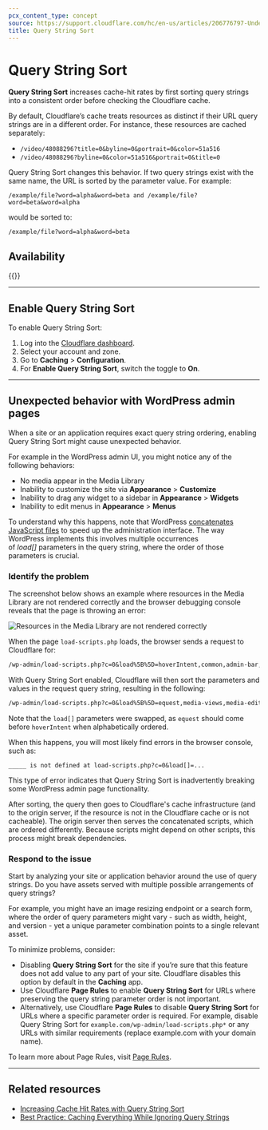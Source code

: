 ```yaml
---
pcx_content_type: concept
source: https://support.cloudflare.com/hc/en-us/articles/206776797-Understanding-Query-String-Sort
title: Query String Sort
---
```


# Query String Sort

**Query String Sort** increases cache-hit rates by first sorting query strings into a consistent order before checking the Cloudflare cache.

By default, Cloudflare’s cache treats resources as distinct if their URL query strings are in a different order. For instance, these resources are cached separately:

-   `/video/48088296?title=0&byline=0&portrait=0&color=51a516`
-   `/video/48088296?byline=0&color=51a516&portrait=0&title=0`

Query String Sort changes this behavior. If two query strings exist with the same name, the URL is sorted by the parameter value. For example:

`/example/file?word=alpha&word=beta and /example/file?word=beta&word=alpha`

would be sorted to:

`/example/file?word=alpha&word=beta`

## Availability

{{<feature-table id="cache.query_string_sort">}}

___

## Enable Query String Sort

To enable Query String Sort:

1. Log into the [Cloudflare dashboard](https://dash.cloudflare.com).
2. Select your account and zone.
3. Go to **Caching** > **Configuration**.
4. For **Enable Query String Sort**, switch the toggle to **On**.

___

## Unexpected behavior with WordPress admin pages

When a site or an application requires exact query string ordering, enabling Query String Sort might cause unexpected behavior.

For example in the WordPress admin UI, you might notice any of the following behaviors:

-   No media appear in the Media Library
-   Inability to customize the site via **Appearance** \> **Customize**
-   Inability to drag any widget to a sidebar in **Appearance** \> **Widgets**
-   Inability to edit menus in **Appearance** \> **Menus**

To understand why this happens, note that WordPress [concatenates JavaScript files](https://wordpress.org/support/article/editing-wp-config-php/#disable-javascript-concatenation) to speed up the administration interface. The way WordPress implements this involves multiple occurrences of _load\[\]_ parameters in the query string, where the order of those parameters is crucial.

### Identify the problem

The screenshot below shows an example where resources in the Media Library are not rendered correctly and the browser debugging console reveals that the page is throwing an error:

![Resources in the Media Library are not rendered correctly](/images/support/media_library_enabling_query.png)

When the page `load-scripts.php` loads, the browser sends a request to Cloudflare for:

```txt
/wp-admin/load-scripts.php?c=0&load%5B%5D=hoverIntent,common,admin-bar,underscore,shortcode,backbone,wp-util,wp-backbone,media-models,wp-plupload,wp-mediaelement,wp-api-r&load%5B%5D=equest,media-views,media-editor,media-audiovideo,mce-view,imgareaselect,image-edit,media-grid,media,svg-painter&ver=5.0.3
```

With Query String Sort enabled, Cloudflare will then sort the parameters and values in the request query string, resulting in the following:


```txt
/wp-admin/load-scripts.php?c=0&load%5B%5D=equest,media-views,media-editor,media-audiovideo,mce-view,imgareaselect,image-edit,media-grid,media,svg-painter&load%5B%5D=hoverIntent,common,admin-bar,underscore,shortcode,backbone,wp-util,wp-backbone,media-models,wp-plupload,wp-mediaelement,wp-api-r&ver=5.0.3
```

Note that the `load[]` parameters were swapped, as `equest` should come before `hoverIntent` when alphabetically ordered.

When this happens, you will most likely find errors in the browser console, such as:

`_____ is not defined at load-scripts.php?c=0&load[]=...`

This type of error indicates that Query String Sort is inadvertently breaking some WordPress admin page functionality.

After sorting, the query then goes to Cloudflare's cache infrastructure (and to the origin server, if the resource is not in the Cloudflare cache or is not cacheable). The origin server then serves the concatenated scripts, which are ordered differently. Because scripts might depend on other scripts, this process might break dependencies.

### Respond to the issue

Start by analyzing your site or application behavior around the use of query strings. Do you have assets served with multiple possible arrangements of query strings?

For example, you might have an image resizing endpoint or a search form, where the order of query parameters might vary - such as width, height, and version - yet a unique parameter combination points to a single relevant asset.

To minimize problems, consider:

-   Disabling **Query String Sort** for the site if you’re sure that this feature does not add value to any part of your site. Cloudflare disables this option by default in the **Caching** app.
-   Use Cloudflare **Page Rules** to enable **Query String Sort** for URLs where preserving the query string parameter order is not important.
-   Alternatively, use Cloudflare **Page Rules** to disable **Query String Sort** for URLs where a specific parameter order is required. For example, disable Query String Sort for `example.com/wp-admin/load-scripts.php*` or any URLs with similar requirements (replace example.com with your domain name).

To learn more about Page Rules, visit [Page Rules](/rules/page-rules/).

___

## Related resources

-   [Increasing Cache Hit Rates with Query String Sort](https://blog.cloudflare.com/increasing-cache-hit-rates-with-query-string-sort/)
-   [Best Practice: Caching Everything While Ignoring Query Strings](/cache/troubleshooting/cache-everything-ignore-query-strings/)
